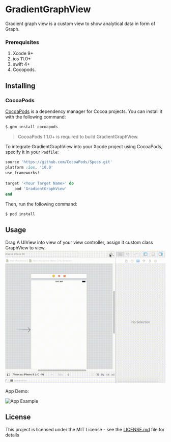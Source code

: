 # GradientGraphView

Gradient graph view is a custom view to show analytical data in form of Graph.


### Prerequisites
1. Xcode 9+
2. ios 11.0+
3. swift 4+
4. Cocopods.

## Installing
### CocoaPods

[CocoaPods](http://cocoapods.org) is a dependency manager for Cocoa projects. You can install it with the following command:

```bash
$ gem install cocoapods
```

> CocoaPods 1.1.0+ is required to build GradientGraphView.

To integrate GradientGraphView into your Xcode project using CocoaPods, specify it in your `Podfile`:

```ruby
source 'https://github.com/CocoaPods/Specs.git'
platform :ios, '10.0'
use_frameworks!

target '<Your Target Name>' do
    pod 'GradientGraphView'
end
```

Then, run the following command:

```bash
$ pod install
```

## Usage

Drag A UIView into view of your view controller, assign it custom class GraphView to view.
![](https://github.com/DominatorVbN/GradientGraphView/blob/master/GraphView.gif?raw=true)

App Demo:

![App Example](https://user-images.githubusercontent.com/27673762/199176607-8c1b37ab-1b1d-45ea-af85-62210f320caa.png)



## License

This project is licensed under the MIT License - see the [LICENSE.md](LICENSE.md) file for details


